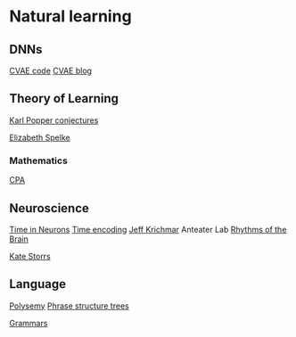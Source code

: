 <!-- # require 'kramdown' # puts Kramdown::Document.new(text).to_html) -->
# Natural learning
<!-- Humans, rats and theories of how things learn, but AI techniques for learning-->

## DNNs
[CVAE code](https://wiseodd.github.io/techblog/2016/12/17/conditional-vae/)
[CVAE blog](https://agustinus.kristia.de/techblog/2016/12/17/conditional-vae/)

## Theory of Learning 
[Karl Popper conjectures](https://www.informationphilosopher.com/solutions/philosophers/popper/natural_selection_and_the_emergence_of_mind.html)

[Elizabeth Spelke](https://psychology.fas.harvard.edu/people/elizabeth-s-spelke)

### Mathematics 
[CPA](https://thirdspacelearning.com/blog/concrete-pictorial-abstract-maths-cpa/)

## Neuroscience 
[Time in Neurons](https://www.quantamagazine.org/new-clues-to-how-the-brain-maps-time-20160126/)
[Time encoding](https://www.nature.com/articles/s41586-018-0459-6)
[Jeff Krichmar](http://www.socsci.uci.edu/~jkrichma/publications.html) Anteater Lab
[Rhythms of the Brain](https://neurophysics.ucsd.edu/courses/physics_171/Buzsaki%20G.%20Rhythms%20of%20the%20brain.pdf)

[Kate Storrs](https://www.katestorrs.com/)

## Language
[Polysemy](https://www.thoughtco.com/polysemy-words-and-meanings-1691642)
[Phrase structure trees](https://www.konan-u.ac.jp/hp/nakatani/js/R7)

[Grammars](file:///C:/Users/will_/OneDrive/Documents/Academic/grammars.pdf)

